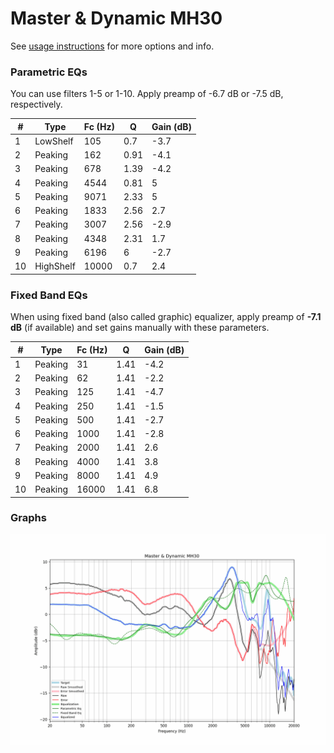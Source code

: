 # Master & Dynamic MH30
See [usage instructions](https://github.com/jaakkopasanen/AutoEq#usage) for more options and info.

### Parametric EQs
You can use filters 1-5 or 1-10. Apply preamp of -6.7 dB or -7.5 dB, respectively.

|   # | Type      |   Fc (Hz) |    Q |   Gain (dB) |
|-----|-----------|-----------|------|-------------|
|   1 | LowShelf  |       105 | 0.7  |        -3.7 |
|   2 | Peaking   |       162 | 0.91 |        -4.1 |
|   3 | Peaking   |       678 | 1.39 |        -4.2 |
|   4 | Peaking   |      4544 | 0.81 |         5   |
|   5 | Peaking   |      9071 | 2.33 |         5   |
|   6 | Peaking   |      1833 | 2.56 |         2.7 |
|   7 | Peaking   |      3007 | 2.56 |        -2.9 |
|   8 | Peaking   |      4348 | 2.31 |         1.7 |
|   9 | Peaking   |      6196 | 6    |        -2.7 |
|  10 | HighShelf |     10000 | 0.7  |         2.4 |

### Fixed Band EQs
When using fixed band (also called graphic) equalizer, apply preamp of **-7.1 dB** (if available) and set gains manually with these parameters.

|   # | Type    |   Fc (Hz) |    Q |   Gain (dB) |
|-----|---------|-----------|------|-------------|
|   1 | Peaking |        31 | 1.41 |        -4.2 |
|   2 | Peaking |        62 | 1.41 |        -2.2 |
|   3 | Peaking |       125 | 1.41 |        -4.7 |
|   4 | Peaking |       250 | 1.41 |        -1.5 |
|   5 | Peaking |       500 | 1.41 |        -2.7 |
|   6 | Peaking |      1000 | 1.41 |        -2.8 |
|   7 | Peaking |      2000 | 1.41 |         2.6 |
|   8 | Peaking |      4000 | 1.41 |         3.8 |
|   9 | Peaking |      8000 | 1.41 |         4.9 |
|  10 | Peaking |     16000 | 1.41 |         6.8 |

### Graphs
![](./Master%20&%20Dynamic%20MH30.png)
